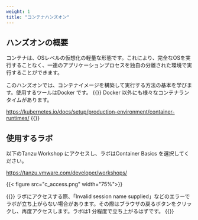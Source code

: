 ```yaml
---
weight: 1
title: "コンテナハンズオン"
---
```


## ハンズオンの概要
コンテナは、OSレベルの仮想化の軽量な形態です。これにより、完全なOSを実行することなく、一連のアプリケーションプロセスを独自の分離された環境で実行することができます。

このハンズオンでは、コンテナイメージを構築して実行する方法の基本を学びます。使用するツールはDocker です。
{{<hint info>}}
Docker 以外にも様々なコンテナランタイムがあります。

https://kubernetes.io/docs/setup/production-environment/container-runtimes/
{{</hint>}}

## 使用するラボ
以下のTanzu Workshop にアクセスし、ラボはContainer Basics を選択してください。

https://tanzu.vmware.com/developer/workshops/

{{< figure src="c_access.png" width="75%">}}

{{<hint warning>}}
ラボにアクセスする際、「Invalid session name supplied」などのエラーでラボが立ち上がらない場合があります。その際はブラウザの戻るボタンをクリックし、再度アクセスします。ラボは1 分程度で立ち上がるはずです。
{{</hint>}}



